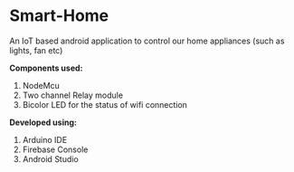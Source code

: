 # Smart-Home
An IoT based android application to control our home appliances (such as lights, fan etc)

**Components used:**
1) NodeMcu 
2) Two channel Relay module
3) Bicolor LED for the status of wifi connection

**Developed using:**
1) Arduino IDE
2) Firebase Console
3) Android Studio
